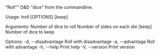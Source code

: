 "Roll"" D&D "dice" from the commandline.

Usage: troll [OPTIONS] <number> <sides> [keep]

Arguments:
  <number>  Number of dice to roll
  <sides>   Number of sides on each die
  [keep]    Number of dice to keep

Options:
  -d, --disadvantage  Roll with disadvantage
  -a, --advantage     Roll with advantage
  -h, --help          Print help
  -V, --version       Print version
